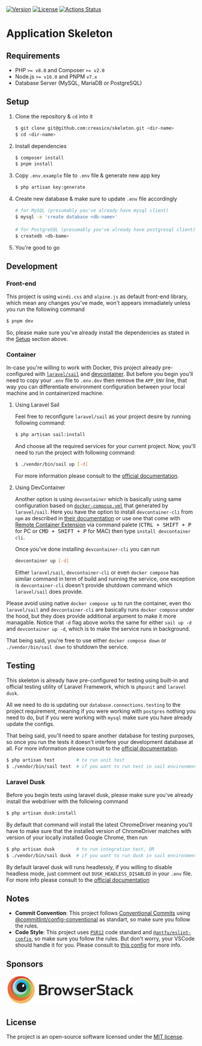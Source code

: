 [![Version](https://img.shields.io/packagist/v/creasi/laravel-project)](https://packagist.org/packages/creasi/laravel-project)
[![License](https://img.shields.io/packagist/l/creasi/laravel-project)](https://github.com/creasico/laravel-project/blob/master/LICENSE)
[![Actions Status](https://github.com/creasico/laravel-project/actions/workflows/main.yml/badge.svg)](https://github.com/creasico/laravel-project/actions)

# Application Skeleton

## Requirements

- PHP `>= v8.0` and Composer `>= v2.0`
- Node.js `>= v16.0` and PNPM `v7.x`
- Database Server (MySQL, MariaDB or PostgreSQL)

## Setup

1. Clone the repository & `cd` into it
   ```sh
   $ git clone git@github.com:creasico/skeleton.git <dir-name>
   $ cd <dir-name>
   ```
2. Install dependencies
   ```sh
   $ composer install
   $ pnpm install
   ```
3. Copy `.env.example` file to `.env` file & generate new app key
   ```sh
   $ php artisan key:generate
   ```
4. Create new database & make sure to update `.env` file accordingly
   ```sh
   # for MySQL (presumably you've already have mysql client)
   $ mysql -e 'create database <db-name>'

   # for PostgreSQL (presumably you've already have postgresql client)
   $ createdb <db-bame>
   ```

5. You're good to go

## Development

### Front-end

This project is using `windi.css` and `alpine.js` as default front-end library, which mean any changes you've made, won't appears immadiately unless you run the following command

```sh
$ pnpm dev
```

So, please make sure you've already install the dependencies as stated in the [Setup](#setup) section above.

### Container

In-case you're willing to work with Docker, this project already pre-configured with [`laravel/sail`](https://laravel.com/docs/sail) and [devcontainer](https://containers.dev). But before you begin you'll need to copy your `.env` file to `.env.dev` then remove the `APP_ENV` line, that way you can differentiate environment configuration between your local machine and in containerized machine.

1. Using Laravel Sail

   Feel free to reconfigure `laravel/sail` as your project desire by running following command:

   ```sh
   $ php artisan sail:install
   ```

   And choose all the required services for your current project. Now, you'll need to run the project with following command:

   ```sh
   $ ./vendor/bin/sail up [-d]
   ```

   For more information please consult to the [official documentation](https://laravel.com/docs/sail).

2. Using DevContainer

   Another option is using `devcontainer` which is basically using same configuration based on [`docker-compose.yml`](docker-compose.yml) that generated by `laravel/sail`. Here you have the option to install `devcontainer-cli` from `npm` as described in [their documentation](https://code.visualstudio.com/docs/remote/devcontainer-cli#_npm-install) or use one that come with [Remote Container Extension](https://marketplace.visualstudio.com/items?itemName=ms-vscode-remote.remote-containers) via command palete (<kbd>CTRL + SHIFT + P</kbd> for PC or <kbd>CMD + SHIFT + P</kbd> for MAC) then type `install devcontainer cli`.

   Once you've done installing `devcontainer-cli` you can run

   ```sh
   devcontainer up [-d]
   ```

   Either `laravel/sail`, `devcontainer-cli` or even `docker compose` has similar command in term of build and running the service, one exception is `devcontainer-cli` doesn't provide shutdown command which `laravel/sail` does provide.

Please avoid using native `docker compose up` to run the container, even tho `laravel/sail` and `devcontainer-cli` are basically runs `docker compose` under the hood, but they does provide additional argument to make it more managable.
Notice that `-d` flag above works the same for either `sail up -d` and `devcontainer up -d`, which is to make the service runs in background.

That being said, you're free to use either `docker compose down` or `./vendor/bin/sail down` to shutdown the service.

## Testing

This skeleton is already have pre-configured for testing using built-in and official testing utility of Laravel Framework, which is `phpunit` and `laravel dusk`.

All we need to do is updating our `database.connections.testing` to the project requirement, meaning if you were working with `postgres` nothing you need to do, but if you were working with `mysql` make sure you have already update the configs.

That being said, you'll need to spare another database for testing purposes, so once you run the tests it doesn't interfere your development database at all. For more information please consult to the [official documentation](https://laravel.com/docs/9.x/testing#environment).

```sh
$ php artisan test        # to run unit test
$ ./vendor/bin/sail test  # if you want to run test in sail environment
```

### Laravel Dusk

Before you begin tests using laravel dusk, please make sure you've already install the webdriver with the following command

```sh
$ php artisan dusk:install
```

By default that command will install the latest ChromeDriver meaning you'll have to make sure that the installed version of ChromeDriver matches with version of your locally installed Google Chrome, then run

```sh
$ php artisan dusk        # to run integration test, OR
$ ./vendor/bin/sail dusk  # if you want to run dusk in sail environment
```

By default laravel dusk will runs headlessly, if you willing to disable headless mode, just comment out `DUSK_HEADLESS_DISABLED` in your `.env` file. For more info please consult to the [official documentation](https://laravel.com/docs/dusk)

## Notes
- **Commit Convention**: This project follows [Conventional Commits](https://www.conventionalcommits.org/en/v1.0.0/) using [@commitlint/config-conventional](https://github.com/conventional-changelog/commitlint/tree/master/@commitlint/config-conventional) as standart, so make sure you follow the rules.
- **Code Style**: This project uses [`PSR12`](https://www.php-fig.org/psr/psr-12/) code standard and [`@antfu/eslint-config`](https://github.com/antfu/eslint-config), so make sure you follow the rules. But don't worry, your VSCode should handle it for you. Please consult to [this config](.vscode/settings.json) for more info.

## Sponsors

[![BrowserStack Logo](https://raw.githubusercontent.com/creasico/creasico.github.io/master/public/assets/browserstack-logo.png)](https://browserstack.com)

## License

The project is an open-source software licensed under the [MIT license](https://opensource.org/licenses/MIT).

